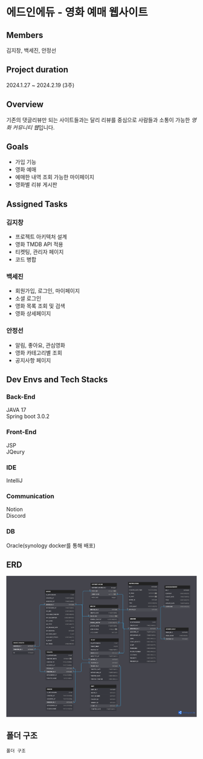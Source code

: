 # 에드인에듀 - 영화 예매 웹사이트

## Members

김지창, 백세진, 안정선  

## Project duration

2024.1.27 ~ 2024.2.19 (3주)

## Overview

기존의 댓글리뷰만 되는 사이트들과는 달리 리뷰를 중심으로 사람들과 소통이 가능한 *영화 커뮤니티 웹*입니다.

## Goals

- 가입 기능
- 영화 예매
- 예매한 내역 조회 가능한 마이페이지
- 영화별 리뷰 게시판

## Assigned Tasks

### 김지창
- 프로젝트 아키텍처 설계
- 영화 TMDB API 적용
- 티켓팅, 관리자 페이지
- 코드 병합

### 백세진
- 회원가입, 로그인, 마이페이지
- 소셜 로그인
- 영화 목록 조회 및 검색
- 영화 상세페이지

### 안정선
- 알림, 좋아요, 관심영화
- 영화 카테고리별 조회
- 공지사항 페이지

## Dev Envs and Tech Stacks

### Back-End

JAVA 17  
Spring boot 3.0.2

### Front-End

JSP  
JQeury

### IDE

IntelliJ  

### Communication

Notion  
Discord

### DB

Oracle(synology docker를 통해 배포)

## ERD
![ERD](./assets/ERD.png)

## 폴더 구조
```
폴더 구조
```
